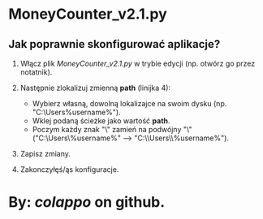 # MoneyCounter_v2.1.py


## Jak poprawnie skonfigurować aplikacje?

1. Włącz plik *MoneyCounter_v2.1.py* w trybie edycji (np. otwórz go przez notatnik).

2. Następnie zlokalizuj zmienną **path** (linijka 4):
    - Wybierz własną, dowolną lokalizajce na swoim dysku (np. "C:\Users\%username%").
    - Wklej podaną ścieżke jako wartość **path**.
    - Poczym każdy znak "\\" zamień na podwójny "\\" ("C:\\Users\\%username%" --> "C:\\\\Users\\\\%username%").

3. Zapisz zmiany.

4. Zakonczyłęś/ąs konfiguracje.

# By: ***colappo*** on github.
